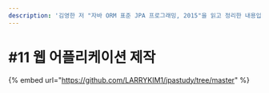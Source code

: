 ```yaml
---
description: '김영한 저 "자바 ORM 표준 JPA 프로그래밍, 2015"을 읽고 정리한 내용입니다.'
---
```


# \#11 웹 어플리케이션 제작

{% embed url="https://github.com/LARRYKIM1/jpastudy/tree/master" %}



